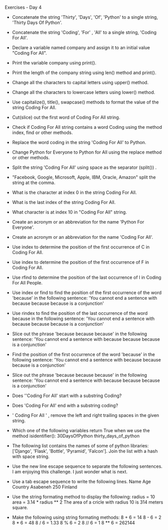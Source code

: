 Exercises - Day 4

- Concatenate the string 'Thirty', 'Days', 'Of', 'Python' to a single string, 'Thirty Days Of Python'.

- Concatenate the string 'Coding', 'For' , 'All' to a single string, 'Coding For All'.

- Declare a variable named company and assign it to an initial value "Coding For All".

- Print the variable company using print().

- Print the length of the company string using len() method and print().

- Change all the characters to capital letters using upper() method.

- Change all the characters to lowercase letters using lower() method.

- Use capitalize(), title(), swapcase() methods to format the value of the string Coding For All.

- Cut(slice) out the first word of Coding For All string.

- Check if Coding For All string contains a word Coding using the method index, find or other methods.

- Replace the word coding in the string 'Coding For All' to Python.

- Change Python for Everyone to Python for All using the replace method or other methods.

- Split the string 'Coding For All' using space as the separator (split()) .

- "Facebook, Google, Microsoft, Apple, IBM, Oracle, Amazon" split the string at the comma.

- What is the character at index 0 in the string Coding For All.

- What is the last index of the string Coding For All.

- What character is at index 10 in "Coding For All" string.

- Create an acronym or an abbreviation for the name 'Python For Everyone'.

- Create an acronym or an abbreviation for the name 'Coding For All'.

- Use index to determine the position of the first occurrence of C in Coding For All.

- Use index to determine the position of the first occurrence of F in Coding For All.

- Use rfind to determine the position of the last occurrence of l in Coding For All People.

- Use index or find to find the position of the first occurrence of the word 'because' in the following sentence: 'You cannot end a 
sentence with because because because is a conjunction'

- Use rindex to find the position of the last occurrence of the word because in the following sentence: 'You cannot end a sentence with because because because is a conjunction'

- Slice out the phrase 'because because because' in the following sentence: 'You cannot end a sentence with because because because is a conjunction'

- Find the position of the first occurrence of the word 'because' in the following sentence: 'You cannot end a sentence with because because because is a conjunction'

- Slice out the phrase 'because because because' in the following sentence: 'You cannot end a sentence with because because because is a conjunction'

- Does ''Coding For All' start with a substring Coding?

- Does 'Coding For All' end with a substring coding?

- '   Coding For All      '  , remove the left and right trailing spaces in the given string.

- Which one of the following variables return True when we use the method isidentifier():
    30DaysOfPython
    thirty_days_of_python

- The following list contains the names of some of python libraries: ['Django', 'Flask', 'Bottle', 'Pyramid', 'Falcon']. Join the list with a hash with space string.

- Use the new line escape sequence to separate the following sentences.
    I am enjoying this challenge.
    I just wonder what is next.

- Use a tab escape sequence to write the following lines.
    Name      Age     Country
    Asabeneh  250     Finland

- Use the string formating method to display the following:
    radius = 10
    area = 3.14 * radius ** 2
    The area of a cricle with radius 10 is 314 meters square.

- Make the following using string formating methods:
    8 + 6 = 14
    8 - 6 = 2
    8 * 6 = 48
    8 / 6 = 1.33
    8 % 6 = 2
    8 // 6 = 1
    8 ** 6 = 262144